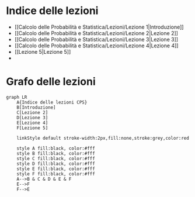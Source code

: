 # Indice delle lezioni

- [[Calcolo delle Probabilità e Statistica/Lezioni/Lezione 1|Introduzione]]
- [[Calcolo delle Probabilità e Statistica/Lezioni/Lezione 2|Lezione 2]]
- [[Calcolo delle Probabilità e Statistica/Lezioni/Lezione 3|Lezione 3]]
- [[Calcolo delle Probabilità e Statistica/Lezioni/Lezione 4|Lezione 4]]
- [[Lezione 5|Lezione 5]]
- 


# Grafo delle lezioni

```mermaid
graph LR
	A{Indice delle lezioni CPS}
	B[Introduzione]
	C[Lezione 2]
	D[Lezione 3]
	E[Lezione 4]
	F[Lezione 5]
	
	linkStyle default stroke-width:2px,fill:none,stroke:grey,color:red

	style A fill:black, color:#fff
	style B fill:black, color:#fff
	style C fill:black, color:#fff
	style D fill:black, color:#fff
	style E fill:black, color:#fff
	style F fill:black, color:#fff
	A-->B & C & D & E & F
	E-->F
	F-->E
```
